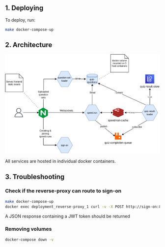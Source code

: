 ## 1. Deploying

To deploy, run:
```bash
make docker-compose-up
```

## 2. Architecture

![docker-compose architecture](architecture-docker-compose.drawio.png)


All services are hosted in individual docker containers.

## 3. Troubleshooting

### Check if the reverse-proxy can route to sign-on
```bash
make docker-compose-up
docker exec deployment_reverse-proxy_1 curl -v -X POST http://sign-on:8080/sign-on/host/test
```
A JSON response containing a JWT token should be returned

### Removing volumes
```bash
docker-compose down -v
```